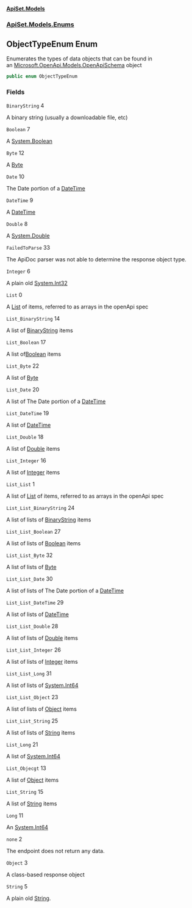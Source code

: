 #### [ApiSet.Models](ApiTestGenerator.Models.md 'ApiTestGenerator.Models')
### [ApiSet.Models.Enums](ApiTestGenerator.Models.md#ApiSet.Models.Enums 'ApiSet.Models.Enums')

## ObjectTypeEnum Enum

Enumerates the types of data objects that can be found in  
an [Microsoft.OpenApi.Models.OpenApiSchema](https://docs.microsoft.com/en-us/dotnet/api/Microsoft.OpenApi.Models.OpenApiSchema 'Microsoft.OpenApi.Models.OpenApiSchema') object

```csharp
public enum ObjectTypeEnum
```
### Fields

<a name='ApiSet.Models.Enums.ObjectTypeEnum.BinaryString'></a>

`BinaryString` 4

A binary string (usually a downloadable file, etc)

<a name='ApiSet.Models.Enums.ObjectTypeEnum.Boolean'></a>

`Boolean` 7

A [System.Boolean](https://docs.microsoft.com/en-us/dotnet/api/System.Boolean 'System.Boolean')

<a name='ApiSet.Models.Enums.ObjectTypeEnum.Byte'></a>

`Byte` 12

A [Byte](ObjectTypeEnum.md#ApiSet.Models.Enums.ObjectTypeEnum.Byte 'ApiSet.Models.Enums.ObjectTypeEnum.Byte')

<a name='ApiSet.Models.Enums.ObjectTypeEnum.Date'></a>

`Date` 10

The Date portion of a [DateTime](ObjectTypeEnum.md#ApiSet.Models.Enums.ObjectTypeEnum.DateTime 'ApiSet.Models.Enums.ObjectTypeEnum.DateTime')

<a name='ApiSet.Models.Enums.ObjectTypeEnum.DateTime'></a>

`DateTime` 9

A [DateTime](ObjectTypeEnum.md#ApiSet.Models.Enums.ObjectTypeEnum.DateTime 'ApiSet.Models.Enums.ObjectTypeEnum.DateTime')

<a name='ApiSet.Models.Enums.ObjectTypeEnum.Double'></a>

`Double` 8

A [System.Double](https://docs.microsoft.com/en-us/dotnet/api/System.Double 'System.Double')

<a name='ApiSet.Models.Enums.ObjectTypeEnum.FailedToParse'></a>

`FailedToParse` 33

The ApiDoc parser was not able to determine the response object type.

<a name='ApiSet.Models.Enums.ObjectTypeEnum.Integer'></a>

`Integer` 6

A plain old [System.Int32](https://docs.microsoft.com/en-us/dotnet/api/System.Int32 'System.Int32')

<a name='ApiSet.Models.Enums.ObjectTypeEnum.List'></a>

`List` 0

A [List](ObjectTypeEnum.md#ApiSet.Models.Enums.ObjectTypeEnum.List 'ApiSet.Models.Enums.ObjectTypeEnum.List') of items, referred to as arrays in the openApi spec

<a name='ApiSet.Models.Enums.ObjectTypeEnum.List_BinaryString'></a>

`List_BinaryString` 14

A list of [BinaryString](ObjectTypeEnum.md#ApiSet.Models.Enums.ObjectTypeEnum.BinaryString 'ApiSet.Models.Enums.ObjectTypeEnum.BinaryString') items

<a name='ApiSet.Models.Enums.ObjectTypeEnum.List_Boolean'></a>

`List_Boolean` 17

A list of[Boolean](ObjectTypeEnum.md#ApiSet.Models.Enums.ObjectTypeEnum.Boolean 'ApiSet.Models.Enums.ObjectTypeEnum.Boolean') items

<a name='ApiSet.Models.Enums.ObjectTypeEnum.List_Byte'></a>

`List_Byte` 22

A list of [Byte](ObjectTypeEnum.md#ApiSet.Models.Enums.ObjectTypeEnum.Byte 'ApiSet.Models.Enums.ObjectTypeEnum.Byte')

<a name='ApiSet.Models.Enums.ObjectTypeEnum.List_Date'></a>

`List_Date` 20

A list of The Date portion of a [DateTime](ObjectTypeEnum.md#ApiSet.Models.Enums.ObjectTypeEnum.DateTime 'ApiSet.Models.Enums.ObjectTypeEnum.DateTime')

<a name='ApiSet.Models.Enums.ObjectTypeEnum.List_DateTime'></a>

`List_DateTime` 19

A list of [DateTime](ObjectTypeEnum.md#ApiSet.Models.Enums.ObjectTypeEnum.DateTime 'ApiSet.Models.Enums.ObjectTypeEnum.DateTime')

<a name='ApiSet.Models.Enums.ObjectTypeEnum.List_Double'></a>

`List_Double` 18

A list of [Double](ObjectTypeEnum.md#ApiSet.Models.Enums.ObjectTypeEnum.Double 'ApiSet.Models.Enums.ObjectTypeEnum.Double') items

<a name='ApiSet.Models.Enums.ObjectTypeEnum.List_Integer'></a>

`List_Integer` 16

A list of [Integer](ObjectTypeEnum.md#ApiSet.Models.Enums.ObjectTypeEnum.Integer 'ApiSet.Models.Enums.ObjectTypeEnum.Integer') items

<a name='ApiSet.Models.Enums.ObjectTypeEnum.List_List'></a>

`List_List` 1

A list of [List](ObjectTypeEnum.md#ApiSet.Models.Enums.ObjectTypeEnum.List 'ApiSet.Models.Enums.ObjectTypeEnum.List') of items, referred to as arrays in the openApi spec

<a name='ApiSet.Models.Enums.ObjectTypeEnum.List_List_BinaryString'></a>

`List_List_BinaryString` 24

A list of lists of [BinaryString](ObjectTypeEnum.md#ApiSet.Models.Enums.ObjectTypeEnum.BinaryString 'ApiSet.Models.Enums.ObjectTypeEnum.BinaryString') items

<a name='ApiSet.Models.Enums.ObjectTypeEnum.List_List_Boolean'></a>

`List_List_Boolean` 27

A list of lists of [Boolean](ObjectTypeEnum.md#ApiSet.Models.Enums.ObjectTypeEnum.Boolean 'ApiSet.Models.Enums.ObjectTypeEnum.Boolean') items

<a name='ApiSet.Models.Enums.ObjectTypeEnum.List_List_Byte'></a>

`List_List_Byte` 32

A list of lists of [Byte](ObjectTypeEnum.md#ApiSet.Models.Enums.ObjectTypeEnum.Byte 'ApiSet.Models.Enums.ObjectTypeEnum.Byte')

<a name='ApiSet.Models.Enums.ObjectTypeEnum.List_List_Date'></a>

`List_List_Date` 30

A list of lists of The Date portion of a [DateTime](ObjectTypeEnum.md#ApiSet.Models.Enums.ObjectTypeEnum.DateTime 'ApiSet.Models.Enums.ObjectTypeEnum.DateTime')

<a name='ApiSet.Models.Enums.ObjectTypeEnum.List_List_DateTime'></a>

`List_List_DateTime` 29

A list of lists of [DateTime](ObjectTypeEnum.md#ApiSet.Models.Enums.ObjectTypeEnum.DateTime 'ApiSet.Models.Enums.ObjectTypeEnum.DateTime')

<a name='ApiSet.Models.Enums.ObjectTypeEnum.List_List_Double'></a>

`List_List_Double` 28

A list of lists of [Double](ObjectTypeEnum.md#ApiSet.Models.Enums.ObjectTypeEnum.Double 'ApiSet.Models.Enums.ObjectTypeEnum.Double') items

<a name='ApiSet.Models.Enums.ObjectTypeEnum.List_List_Integer'></a>

`List_List_Integer` 26

A list of lists of [Integer](ObjectTypeEnum.md#ApiSet.Models.Enums.ObjectTypeEnum.Integer 'ApiSet.Models.Enums.ObjectTypeEnum.Integer') items

<a name='ApiSet.Models.Enums.ObjectTypeEnum.List_List_Long'></a>

`List_List_Long` 31

A list of lists of [System.Int64](https://docs.microsoft.com/en-us/dotnet/api/System.Int64 'System.Int64')

<a name='ApiSet.Models.Enums.ObjectTypeEnum.List_List_Object'></a>

`List_List_Object` 23

A list of lists of [Object](ObjectTypeEnum.md#ApiSet.Models.Enums.ObjectTypeEnum.Object 'ApiSet.Models.Enums.ObjectTypeEnum.Object') items

<a name='ApiSet.Models.Enums.ObjectTypeEnum.List_List_String'></a>

`List_List_String` 25

A list of lists of [String](ObjectTypeEnum.md#ApiSet.Models.Enums.ObjectTypeEnum.String 'ApiSet.Models.Enums.ObjectTypeEnum.String') items

<a name='ApiSet.Models.Enums.ObjectTypeEnum.List_Long'></a>

`List_Long` 21

A list of [System.Int64](https://docs.microsoft.com/en-us/dotnet/api/System.Int64 'System.Int64')

<a name='ApiSet.Models.Enums.ObjectTypeEnum.List_Objecgt'></a>

`List_Objecgt` 13

A list of [Object](ObjectTypeEnum.md#ApiSet.Models.Enums.ObjectTypeEnum.Object 'ApiSet.Models.Enums.ObjectTypeEnum.Object') items

<a name='ApiSet.Models.Enums.ObjectTypeEnum.List_String'></a>

`List_String` 15

A list of [String](ObjectTypeEnum.md#ApiSet.Models.Enums.ObjectTypeEnum.String 'ApiSet.Models.Enums.ObjectTypeEnum.String') items

<a name='ApiSet.Models.Enums.ObjectTypeEnum.Long'></a>

`Long` 11

An [System.Int64](https://docs.microsoft.com/en-us/dotnet/api/System.Int64 'System.Int64')

<a name='ApiSet.Models.Enums.ObjectTypeEnum.none'></a>

`none` 2

The endpoint does not return any data.

<a name='ApiSet.Models.Enums.ObjectTypeEnum.Object'></a>

`Object` 3

A class-based response object

<a name='ApiSet.Models.Enums.ObjectTypeEnum.String'></a>

`String` 5

A plain old [String](ObjectTypeEnum.md#ApiSet.Models.Enums.ObjectTypeEnum.String 'ApiSet.Models.Enums.ObjectTypeEnum.String').